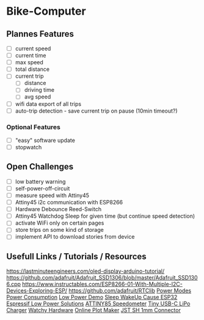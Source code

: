 # Bike-Computer

## Plannes Features

- [ ] current speed
- [ ] current time
- [ ] max speed
- [ ] total distance
- [ ] current trip
  - [ ] distance
  - [ ] driving time
  - [ ] avg speed
- [ ] wifi data export of all trips
- [ ] auto-trip detection - save current trip on pause (10min timeout?)

### Optional Features

- [ ] "easy" software update
- [ ] stopwatch

## Open Challenges

- [ ] low battery warning
- [ ] self-power-off-circuit
- [ ] measure speed with Attiny45
- [ ] Attiny45 i2c communication with ESP8266
- [ ] Hardware Debounce Reed-Switch
- [ ] Attiny45 Watchdog Sleep for given time (but continue speed detection)
- [ ] activate WiFi only on certain pages
- [ ] store trips on some kind of storage
- [ ] implement API to download stories from device

## Usefull Links / Tutorials / Resources

https://lastminuteengineers.com/oled-display-arduino-tutorial/
https://github.com/adafruit/Adafruit_SSD1306/blob/master/Adafruit_SSD1306.cpp
https://www.instructables.com/ESP8266-01-With-Multiple-I2C-Devices-Exploring-ESP/
https://github.com/adafruit/RTClib
[Power Modes](https://blog.creations.de/?p=149)
[Power Consumption](https://bbs.espressif.com/viewtopic.php?t=133)
[Low Power Demo](https://github.com/esp8266/Arduino/tree/master/libraries/esp8266/examples/LowPowerDemo)
[Sleep WakeUp Cause ESP32](https://docs.espressif.com/projects/esp-idf/en/latest/esp32/api-reference/system/sleep_modes.html#checking-sleep-wakeup-cause)
[Espressif Low Power Solutions](https://www.espressif.com/sites/default/files/9b-esp8266-low_power_solutions_en_0.pdf)
[ATTINY85 Speedometer](https://easyeda.com/sergiu.stanciu/oled_display_attiny)
[Tiny USB-C LiPo Charger](https://www.tindie.com/products/beastdevices/ant-usb-c-lipo-battery-charger/)
[Watchy Hardware](https://watchy.sqfmi.com/docs/hardware/)
[Online Plot Maker](https://chart-studio.plotly.com/create/#/)
[JST SH 1mm Connector](https://www.youtube.com/watch?v=wn3ixZ-sv5w)
